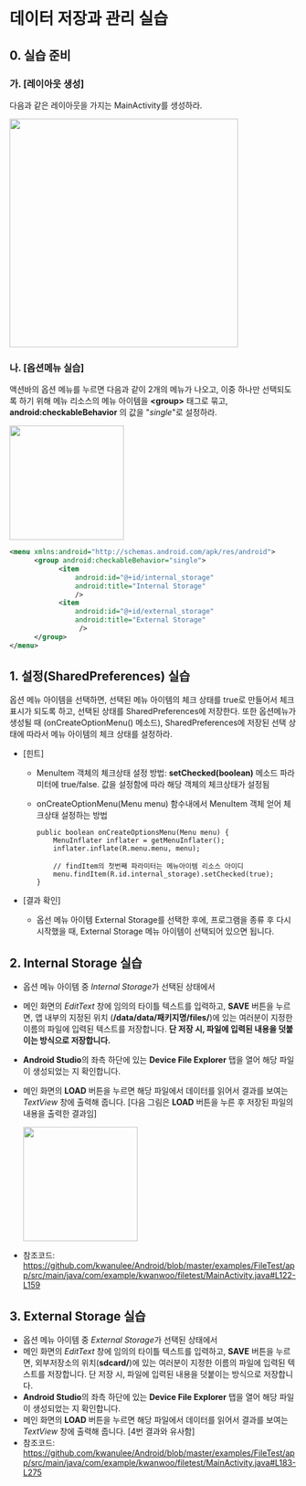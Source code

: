 # 데이터 저장과 관리 실습

## 0. 실습 준비 

### 가. [레이아웃 생성] 
다음과 같은 레이아웃을 가지는 MainActivity를 생성하라.

<img src="figure/data-storage-lab1.png" width=400px>

### 나. [옵션메뉴 실습] 
액션바의 옵션 메뉴를 누르면 다음과 같이 2개의 메뉴가 나오고, 이중 하나만 선택되도록 하기 위해 메뉴 리소스의 메뉴 아이템을 **\<group\>** 태그로 묶고, **android:checkableBehavior** 의 값을 "*single*"로 설정하라.

<img src="figure/data-storage-lab2.png" width=200px>

```xml
<menu xmlns:android="http://schemas.android.com/apk/res/android">
	  <group android:checkableBehavior="single">
	        <item
	            android:id="@+id/internal_storage"
	            android:title="Internal Storage"
	            />
	        <item
	            android:id="@+id/external_storage"
	            android:title="External Storage"
	             />        
	  </group>
</menu>
```

## 1. 설정(SharedPreferences) 실습
옵션 메뉴 아이템을 선택하면, 선택된 메뉴 아이템의 체크 상태를 true로 만들어서 체크 표시가 되도록 하고, 선택된 상태를 SharedPreferences에 저장한다. 또한 옵션메뉴가 생성될 때 (onCreateOptionMenu() 메소드), SharedPreferences에 저장된 선택 상태에 따라서 메뉴 아이템의 체크 상태를 설정하라.

* [힌트]
    - MenuItem 객체의 체크상태 설정 방법: **setChecked(boolean)** 메소드 파라미터에 true/false. 값을 설정함에 따라 해당 객체의 체크상태가 설정됨
    - onCreateOptionMenu(Menu menu) 함수내에서 MenuItem 객체 얻어 체크상태 설정하는 방법

		```
		public boolean onCreateOptionsMenu(Menu menu) {
		    MenuInflater inflater = getMenuInflater();
		    inflater.inflate(R.menu.menu, menu);
		
		    // findItem의 첫번째 파라미터는 메뉴아이템 리소스 아이디
		    menu.findItem(R.id.internal_storage).setChecked(true);
		}
		```

* [결과 확인]
    - 옵선 메뉴 아이템 External Storage를 선택한 후에, 프로그램을 종류 후 다시 시작했을 때, External Storage 메뉴 아이템이 선택되어 있으면 됩니다.

## 2. Internal Storage 실습
* 옵션 메뉴 아이템 중 *Internal Storage*가 선택된 상태에서
* 메인 화면의 *EditText* 창에 임의의 타이틀 텍스트를 입력하고, **SAVE** 버튼을 누르면, 앱 내부의 지정된 위치 (**/data/data/패키지명/files/**)에 있는 여러분이 지정한 이름의 파일에 입력된 텍스트를 저장합니다. **단 저장 시, 파일에 입력된 내용을 덧붙이는 방식으로 저장합니다.**
* **Android Studio**의 좌측 하단에 있는 **Device File Explorer** 탭을 열어 해당 파일이 생성되었는 지 확인합니다. 
* 메인 화면의 **LOAD** 버튼을 누르면 해당 파일에서 데이터를 읽어서 결과를 보여는 *TextView* 창에 출력해 줍니다. 
[다음 그림은 **LOAD** 버튼을 누른 후 저장된 파일의 내용을 출력한 결과임]

	<img src="figure/data-storage-lab3.png" width=200px>

* 참조코드: https://github.com/kwanulee/Android/blob/master/examples/FileTest/app/src/main/java/com/example/kwanwoo/filetest/MainActivity.java#L122-L159

## 3.  External Storage 실습
* 옵션 메뉴 아이템 중 *External Storage*가 선택된 상태에서
* 메인 화면의 *EditText* 창에 임의의 타이틀 텍스트를 입력하고, **SAVE** 버튼을 누르면, 외부저장소의 위치(**sdcard/**)에 있는 여러분이 지정한 이름의 파일에 입력된 텍스트를 저장합니다. 단 저장 시, 파일에 입력된 내용을 덧붙이는 방식으로 저장합니다.
* **Android Studio**의 좌측 하단에 있는 **Device File Explorer** 탭을 열어 해당 파일이 생성되었는 지 확인합니다. 
* 메인 화면의 **LOAD** 버튼을 누르면 해당 파일에서 데이터를 읽어서 결과를 보여는 *TextView* 창에 출력해 줍니다. [4번 결과와 유사함]
* 참조코드: https://github.com/kwanulee/Android/blob/master/examples/FileTest/app/src/main/java/com/example/kwanwoo/filetest/MainActivity.java#L183-L275